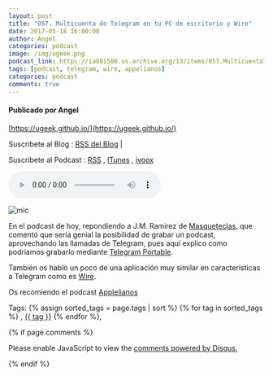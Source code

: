 ```yaml
---
layout: post
title: "057. Multicuenta de Telegram en tu PC de escritorio y Wire"
date: 2017-05-18 16:00:00
author: Angel
categories: podcast
image: /img/ugeek.png
podcast_link: https://ia801500.us.archive.org/13/items/057.MulticuentaTelegramWire/057.%20Multicuenta%20telegram,%20wire.mp3
tags: [podcast, telegram, wire, appelianos]
categories: podcast
comments: true
---
```

#### Publicado por Angel

[https://ugeek.github.io/](https://ugeek.github.io/)

Suscribete al Blog :  [RSS del Blog](http://feeds.feedburner.com/uGeekBlog) |

Suscribete al Podcast :  [RSS](http://feeds.feedburner.com/ugeek) , [ITunes](https://itunes.apple.com/us/podcast/ugeek/id1201421866?mt=2) , [ivoox](https://www.ivoox.com/podcast-ugeek_sq_f1383493_1.html)

<audio controls>
  <source src="https://ia801500.us.archive.org/13/items/057.MulticuentaTelegramWire/057.%20Multicuenta%20telegram,%20wire.mp3" type="audio/mpeg">
Your browser does not support the audio element.
</audio>
<!-- ---------------------------------------------------Pon aquí el audio-------------------------------------------------------- -->

![mic](https://ugeek.github.io/img/post/wire.png)

En el podcast de hoy, repondiendo a J.M. Ramirez de [Masqueteclas](https://www.jmramirez.pro/masqueteclas/), que comentó que sería genial la posibilidad de grabar un podcast, aprovechando las llamadas de Telegram, pues aquí explico como podriamos grabarlo mediante [Telegram Portable](https://telegram.org/dl/desktop/win_portable).

También os hablo un poco de una aplicación muy similar en caracteristicas a Telegram como es [Wire](https://app.wire.com/auth/).

Os recomiendo el podcast [Applelianos](http://www.applelianos.com/applelianos-radio/)  

<!-- -------------------------------------Aquí abajo los comentarios -------------------------------------------  -->
Tags: {% assign sorted_tags = page.tags | sort %} {% for tag in sorted_tags %} , <span class="tag"><a href="/tag#{{ tag }}">{{ tag }}</a></span> {% endfor %},


{% if page.comments %}
<div id="disqus_thread"></div>
<script>

/**
*  RECOMMENDED CONFIGURATION VARIABLES: EDIT AND UNCOMMENT THE SECTION BELOW TO INSERT DYNAMIC VALUES FROM YOUR PLATFORM OR CMS.
*  LEARN WHY DEFINING THESE VARIABLES IS IMPORTANT: https://disqus.com/admin/universalcode/#configuration-variables*/
/*
var disqus_config = function () {
this.page.url = PAGE_URL;  // Replace PAGE_URL with your page's canonical URL variable
this.page.identifier = PAGE_IDENTIFIER; // Replace PAGE_IDENTIFIER with your page's unique identifier variable
};
*/
(function() { // DON'T EDIT BELOW THIS LINE
var d = document, s = d.createElement('script');
s.src = 'https://https-angelbcn-github-io-ugeek.disqus.com/embed.js';
s.setAttribute('data-timestamp', +new Date());
(d.head || d.body).appendChild(s);
})();
</script>
<noscript>Please enable JavaScript to view the <a href="https://disqus.com/?ref_noscript">comments powered by Disqus.</a></noscript>

{% endif %}

<script id="dsq-count-scr" src="//https-angelbcn-github-io-ugeek.disqus.com/count.js" async></script>
